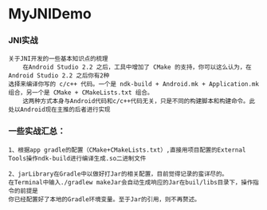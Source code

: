 # MyJNIDemo
   ### JNI实战
    关于JNI开发的一些基本知识点的梳理
        在Android Studio 2.2 之后，工具中增加了 CMake 的支持，你可以这么认为，在 Android Studio 2.2 之后你有2种
    选择来编译你写的 c/c++ 代码。一个是 ndk-build + Android.mk + Application.mk 组合，另一个是 CMake + CMakeLists.txt 组合。
        这两种方式本身与Android代码和c/c++代码无关，只是不同的构建脚本和构建命令。此处以Android现在主推的后者进行实现

### 一些实战汇总：


    1、根据app gradle的配置（CMake+CMakeLists.txt）,直接用项目配置的External Tools操作ndk-build进行编译生成.so二进制文件
    
    2、jarLibrary在Gradle中以做好打Jar的相关配置，目前觉得记录的蛮详尽的。
    在Terminal中输入./gradlew makeJar会自动生成响应的Jar在buil/libs目录下，操作指令的前提是
    你已经配置好了本地的Gradle环境变量。至于Jar的引用，则不再赘述。